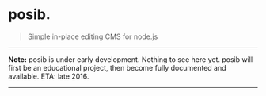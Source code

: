 # posib.

> Simple in-place editing CMS for node.js

* * *

**Note:** posib is under early development. Nothing to see here yet. posib will first be an educational project, then become fully documented and available. ETA: late 2016.

* * *
